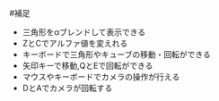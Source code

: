 #補足

- 三角形をαブレンドして表示できる
 - ZとCでアルファ値を変えれる
- キーボードで三角形やキューブの移動・回転ができる
 - 矢印キーで移動,QとEで回転ができる
- マウスやキーボードでカメラの操作が行える
 - DとAでカメラが回転する
